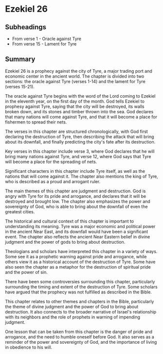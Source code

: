 # Ezekiel 26

## Subheadings

* From verse 1 - Oracle against Tyre
* From verse 15 - Lament for Tyre

## Summary

Ezekiel 26 is a prophecy against the city of Tyre, a major trading port and economic center in the ancient world. The chapter is divided into two sections: the oracle against Tyre (verses 1-14) and the lament for Tyre (verses 15-21).

The oracle against Tyre begins with the word of the Lord coming to Ezekiel in the eleventh year, on the first day of the month. God tells Ezekiel to prophesy against Tyre, saying that the city will be destroyed, its walls broken down, and its stones and timber thrown into the sea. God declares that many nations will come against Tyre, and that it will become a place for fishermen to spread their nets.

The verses in this chapter are structured chronologically, with God first declaring the destruction of Tyre, then describing the attack that will bring about its downfall, and finally predicting the city's fate after its destruction.

Key verses in this chapter include verse 3, where God declares that he will bring many nations against Tyre, and verse 12, where God says that Tyre will become a place for the spreading of nets.

Significant characters in this chapter include Tyre itself, as well as the nations that will come against it. The chapter also mentions the king of Tyre, who is described as a proud and arrogant ruler.

The main themes of this chapter are judgment and destruction. God is angry with Tyre for its pride and arrogance, and declares that it will be destroyed and brought low. The chapter also emphasizes the power and sovereignty of God, who is able to bring about the downfall of even the greatest cities.

The historical and cultural context of this chapter is important to understanding its meaning. Tyre was a major economic and political power in the ancient Near East, and its downfall would have been a significant event. The chapter also reflects the ancient Near Eastern belief in divine judgment and the power of gods to bring about destruction.

Theologians and scholars have interpreted this chapter in a variety of ways. Some see it as a prophetic warning against pride and arrogance, while others view it as a historical account of the destruction of Tyre. Some have also seen the chapter as a metaphor for the destruction of spiritual pride and the power of sin.

There have been some controversies surrounding this chapter, particularly surrounding the timing and extent of the destruction of Tyre. Some scholars have argued that the prophecy was not fulfilled as described in the Bible.

This chapter relates to other themes and chapters in the Bible, particularly the theme of divine judgment and the power of God to bring about destruction. It also connects to the broader narrative of Israel's relationship with its neighbors and the role of prophets in warning of impending judgment.

One lesson that can be taken from this chapter is the danger of pride and arrogance, and the need to humble oneself before God. It also serves as a reminder of the power and sovereignty of God, and the importance of living in obedience to his will.